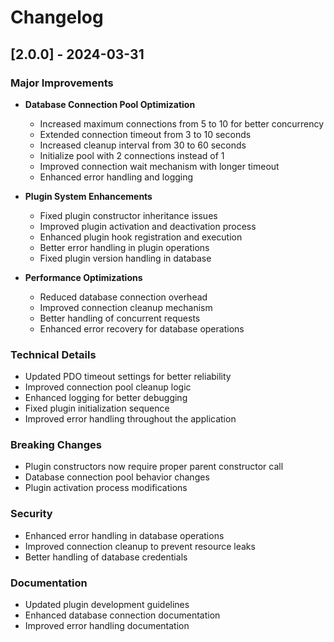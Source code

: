 # Changelog

## [2.0.0] - 2024-03-31

### Major Improvements
- **Database Connection Pool Optimization**
  - Increased maximum connections from 5 to 10 for better concurrency
  - Extended connection timeout from 3 to 10 seconds
  - Increased cleanup interval from 30 to 60 seconds
  - Initialize pool with 2 connections instead of 1
  - Improved connection wait mechanism with longer timeout
  - Enhanced error handling and logging

- **Plugin System Enhancements**
  - Fixed plugin constructor inheritance issues
  - Improved plugin activation and deactivation process
  - Enhanced plugin hook registration and execution
  - Better error handling in plugin operations
  - Fixed plugin version handling in database

- **Performance Optimizations**
  - Reduced database connection overhead
  - Improved connection cleanup mechanism
  - Better handling of concurrent requests
  - Enhanced error recovery for database operations

### Technical Details
- Updated PDO timeout settings for better reliability
- Improved connection pool cleanup logic
- Enhanced logging for better debugging
- Fixed plugin initialization sequence
- Improved error handling throughout the application

### Breaking Changes
- Plugin constructors now require proper parent constructor call
- Database connection pool behavior changes
- Plugin activation process modifications

### Security
- Enhanced error handling in database operations
- Improved connection cleanup to prevent resource leaks
- Better handling of database credentials

### Documentation
- Updated plugin development guidelines
- Enhanced database connection documentation
- Improved error handling documentation 